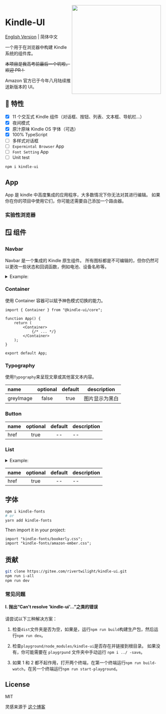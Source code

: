 <a href="https://app.fossa.com/projects/git%2Bgithub.com%2FRiverTwilight%2Fkindyle?ref=badge_large">
<img src="https://app.fossa.com/api/projects/git%2Bgithub.com%2FRiverTwilight%2Fkindyle.svg?type=large" align="right" height="288" width="288">
</a>

# Kindle-UI

[English Version](./README.en.md) | 简体中文

一个用于在浏览器中构建 Kindle 系统的组件库。

~~本项目是我高考前最后一个坑啦，欢迎 PR！~~

Amazon 官方已于今年八月陆续推送新版本的 UI。

## 🍊 特性

-   [x] 11 个交互式 Kindle 组件（对话框、按钮、列表、文本框、导航栏...）
-   [x] 夜间模式
-   [x] 原汁原味 Kindle OS 字体（可选）
-   [x] 100% TypeScript
-   [ ] 多样式对话框
-   [ ] `Expermintal Browser` App
-   [ ] `Font Setting` App
-   [ ] Unit test

```bash
npm i kindle-ui
```

## App

App 是 kindle 中高度集成的应用程序，大多数情况下你无法对其进行编辑。 如果你在你的项目中使用它们，你可能还需要自己添加一个路由器。

### 实验性浏览器

## 🪟 组件

### Navbar

Navbar 是一个集成的 Kindle 原生组件。 所有图标都是不可编辑的，但你仍然可以更改一些状态和回调函数，例如电池、设备名称等。

<details>
  <summary>Example:</summary>
  
```JSX
<Navbar>
	<StatuBar
		airplane
		celluar={{
			on: true,
			label: "LTE",
			siginal: 3,
		}}
		battery={86}
		deviceName="My Kindle"
	/>
	<ActionBar>
		<ActionGroup>
			<ActionItem
				onClick={() => {
					history.push("/");
				}}
			>
				<HomeOutlineIcon />
				home
			</ActionItem>
			<ActionItem
				onClick={() => {
					history.goBack();
				}}
			>
				<ArrowBackSharpIcon />
				BACK
			</ActionItem>
			<ActionItem>
				<CogSharpIcon />
				settings
			</ActionItem>
		</ActionGroup>
		<ActionBarSpace />
		<ActionGroup>
			<SearchBar />
			<ActionBarMenu
				items={[
					{
						textPrimary: "Github",
						component: "a",
						href: "https://github.com/rivertwilight",
					},
				]}
			/>
		</ActionGroup>
	</ActionBar>
</Navbar>
```
</details>

### Container

使用 Container 容器可以赋予神色模式切换的能力。

```JSX
import { Container } from "@kindle-ui/core";

function App() {
	return (
		<Container>
            {/* ... */}
		</Container>
	);
}

export default App;
```

### Typography

使用`Typography`来呈现文章或其他富文本内容。

| name      | optional | default | description    |
| :-------- | :------: | :-----: | -------------- |
| greyImage |  false   |  true   | 图片显示为黑白 |

### Button

| name | optional | default | description |
| :--- | :------: | :-----: | ----------- |
| href |   true   |   --    | --          |

### List

<details>
  <summary>Example:</summary>

```JSX
	<List>
		<ListItem component={Link} to="/reader">
			<ListItemText primary="尘埃落定" second="阿来著" />
		</ListItem>
		<ListItem component="a" href="https://github.com">
			<ListItemText
				primary="The Adventure of Sherlok Holmoes (福尔摩斯探案集）"
				second="Arthur Conan Doyle"
			/>
			<ListItemIcon
				onClick={() => {
					alert("Hello");
				}}
			>
				<EllipsisVerticalIcon />
			</ListItemIcon>
		</ListItem>
	</List>
```

</details>

| name | optional | default | description |
| :--- | :------: | :-----: | ----------- |
| href |   true   |   --    | --          |

## 字体

```bash
npm i kindle-fonts
# or
yarn add kindle-fonts
```

Then import it in your project:

```JSX
import "kindle-fonts/bookerly.css";
import "kindle-fonts/amazon-ember.css";
```

## 贡献

```bash
git clone https://gitee.com/rivertwilight/kindle-ui.git
npm run i-all
npm run dev
```

### 常见问题

#### I. 抛出“Can't resolve 'kindle-ui'...”之类的错误

请尝试以下三种解决方案：

1. 检查`dist`文件夹是否为空，如果是，运行`npm run build`构建生产包，然后运行`npm run dev`。

2. 检查`playground/node_modules/kindle-ui`是否存在并链接到根目录。 如果没有，你可能需要在 `playgrpund` 文件夹中手动运行 `npm i ../ -save`。

3. 如果 1 和 2 都不起作用，打开两个终端，在第一个终端运行`npm run build-watch`，在另一个终端运行`npm run start-playground`。

## License

MIT

灵感来源于 [这个博客](https://ash.ms)
